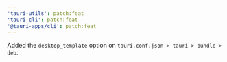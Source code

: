 ```yaml
---
'tauri-utils': patch:feat
'tauri-cli': patch:feat
'@tauri-apps/cli': patch:feat
---
```


Added the `desktop_template` option on `tauri.conf.json > tauri > bundle > deb`.
